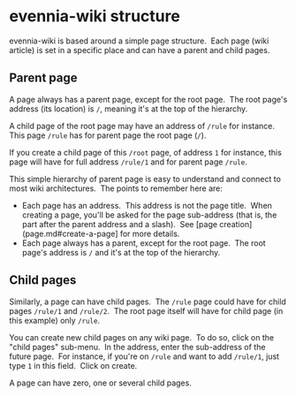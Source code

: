 # evennia-wiki structure

evennia-wiki is based around a simple page structure.  Each page (wiki article) is set in a specific place and can have a parent and child pages.

## Parent page

A page always has a parent page, except for the root page.  The root page's address (its location) is `/`, meaning it's at the top of the hierarchy.

A child page of the root page may have an address of `/rule` for instance.  This page `/rule` has for parent page the root page (`/`).

If you create a child page of this `/root` page, of address `1` for instance, this page will have for full address `/rule/1` and for parent page `/rule`.

This simple hierarchy of parent page is easy to understand and connect to most wiki architectures.  The points to remember here are:

- Each page has an address.  This address is not the page title.  When creating a page, you'll be asked for the page sub-address (that is, the part after the parent address and a slash).  See [page creation](page.md#create-a-page] for more details.
- Each page always has a parent, except for the root page.  The root page's address is `/` and it's at the top of the hierarchy.

## Child pages

Similarly, a page can have child pages.  The `/rule` page could have for child pages `/rule/1` and `/rule/2`.  The root page itself will have for child page (in this example) only `/rule`.

You can create new child pages on any wiki page.  To do so, click on the "child pages" sub-menu.  In the address, enter the sub-address of the future page.  For instance, if you're on `/rule` and want to add `/rule/1`, just type `1` in this field.  Click on create.

A page can have zero, one or several child pages.
